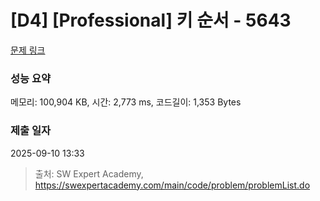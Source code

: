 # [D4] [Professional] 키 순서 - 5643 

[문제 링크](https://swexpertacademy.com/main/code/problem/problemDetail.do?contestProbId=AWXQsLWKd5cDFAUo) 

### 성능 요약

메모리: 100,904 KB, 시간: 2,773 ms, 코드길이: 1,353 Bytes

### 제출 일자

2025-09-10 13:33



> 출처: SW Expert Academy, https://swexpertacademy.com/main/code/problem/problemList.do